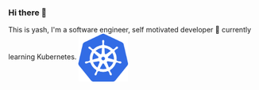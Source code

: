 ### Hi there 👋

This is yash, I'm a software engineer, self motivated developer 🌱 currently learning Kubernetes. <img src="https://github.com/kubernetes/kubernetes/raw/master/logo/logo.png" alt="Kubernetes" width="100" align="center" />



